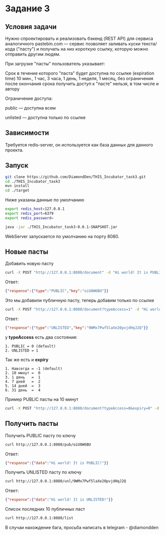 # Задание 3
## Условия задачи
Нужно спроектировать и реализовать бэкенд (REST API) для сервиса аналогичного pastebin.com — сервис позволяет заливать куски текста/кода ("пасту") и получать на них короткую ссылку, которую можно отправить другим людям.

При загрузке "пасты" пользователь указывает:

Срок в течение которого "паста" будет доступна по ссылке (expiration time) 10 мин., 1 час, 3 часа, 1 день, 1 неделя, 1 месяц, без ограничения после окончания срока получить доступ к "пасте" нельзя, в том числе и автору

Ограничение доступа:

public — доступна всем

unlisted — доступна только по ссылке

## Зависимости
Требуется redis-server, он используется как база данных для данного проекта.

## Запуск
```bash
git clone https://github.com/DiamondDen/THIS_Incubator_task3.git
cd ./THIS_Incubator_task3
mvn install
cd ./target
```
Ниже указаны данные по умолчанию
```bash
export redis_host=127.0.0.1
export redis_port=6379
export redis_password=

java -jar ./THIS_Incubator_task3-0.0.1-SNAPSHOT.jar
```
WebServer запускается по умолчанию на порту 8080.

## Новые пасты
Добавить новую пасту
```bash
curl -X POST "http://127.0.0.1:8080/document" -d "Hi world! It is PUBLIC!" -H "Content-Type: application/plaintext"
```
Ответ:
```json
{"response":{"type":"PUBLIC","key":"oiU8W6BU"}}
```
Это мы добавили публичную пасту, теперь добавим только по ссылке
```bash
curl -X POST "http://127.0.0.1:8080/document?typeAccess=1" -d "Hi world! It is UNLISTED!" -H "Content-Type: application/json"
```
Ответ:
```json
{"response":{"type":"UNLISTED","key":"9WMx7Pwf5laXe20pvjdHqJ2Q"}}
```
у **typeAccess** есть два состояния:

    1. PUBLIC = 0 (default)
    2. UNLISTED = 1
  
Так же есть и **expiry**
  
    1. Навсегда = -1 (default)
    2. 10 минут =  0
    3. 1 день   =  1
    4. 7 дней   =  2
    5. 14 дней  =  3
    6. 31 день  =  4
  
Пример PUBLIC пасты на 10 минут
```bash
curl -X POST "http://127.0.0.1:8080/document?typeAccess=0&expiry=0" -d "Hi world! It is PUBLIC!" -H "Content-Type: application/plaintext"
```
## Получить пасты
Получить PUBLIC пасту по ключу
```bash
curl http://127.0.0.1:8080/pub/oiU8W6BU
```
Ответ:

```json
{"response":{"data":"Hi world! It is PUBLIC!"}}
```
Получить UNLISTED пасту по ключу
```bash
curl http://127.0.0.1:8080/unl/9WMx7Pwf5laXe20pvjdHqJ2Q
```
Ответ:
```json
{"response":{"data":"Hi world! It is UNLISTED!"}}
```
Список последних 10 публичных паст
```bash
curl http://127.0.0.1:8080/list
```
В случаи нахождение бага, просьба написать в telegram - @diamondden
